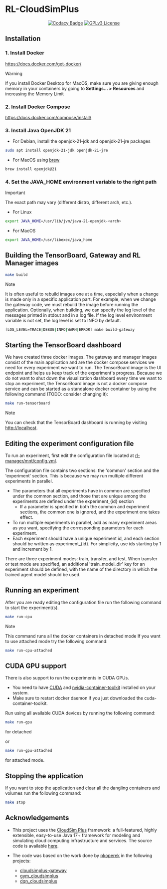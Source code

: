 # RL-CloudSimPlus

<div align="center">
<a href="https://app.codacy.com/gh/tgasla/rl-cloudsimplus/dashboard?utm_source=gh&utm_medium=referral&utm_content=&utm_campaign=Badge_grade"><img src="https://app.codacy.com/project/badge/Grade/e22788c9fc3c488598520c7fa35840cc" alt="Codacy Badge"></a>
<a href="https://github.com/tgasla/rl-cloudsimplus/blob/main/LICENSE"><img src="https://img.shields.io/github/license/tgasla/rl-cloudsimplus?" alt="GPLv3 License"></a>
</div>

## Installation


### 1. Install Docker

<https://docs.docker.com/get-docker/>

 > [!WARNING]
 > If you install Docker Desktop for MacOS, make sure you are giving enough memory in your containers by going to <b> Settings... > Resources </b> and increasing the Memory Limit

### 2. Install Docker Compose

<https://docs.docker.com/compose/install/>

### 3. Install Java OpenJDK 21

- For Debian, install the openjdk-21-jdk and openjdk-21-jre packages

```bash
sudo apt install openjdk-21-jdk openjdk-21-jre
```

- For MacOS using [brew](https://brew.sh/)

```bash
brew install openjdk@21
```

<!--
or you can also try Azul Zulu

`https://www.azul.com/downloads/?version=java-21-lts#zulu`

-->

### 4. Set the JAVA_HOME environment variable to the right path

> [!IMPORTANT]  
> The exact path may vary (different distro, different arch, etc.).

- For Linux

```bash
export JAVA_HOME=/usr/lib/jvm/java-21-openjdk-<arch>
```

- For MacOS

```bash
export JAVA_HOME=/usr/libexec/java_home
```

<!--
### 1.5 Select the correct Gradle version

Head to the `cloudsimplus_gateway` that contains the `gradlew` file and run wrapper

`cloudsimplus_gateway/gradlew wrapper --gradle-version 8.6 --distribution-type all`
-->

<!--
- For Zulu

    `export JAVA_HOME=/Library/Java/JavaVirtualMachines/zulu-21.jdk/Contents/Home`

- For OpenJDK downloaded using brew

  You can ask brew where OpenJDK Java was installed

  `brew info openjdk@21`

  and then add the given path to your shell profile
  
  `export JAVA_HOME=/opt/homebrew/opt/openjdk@21/libexec/openjdk.jdk/Contents/Home`
-->

<!--
### 1.5 Select the correct Gradle version

Head to the `cloudsimplus_gateway` that contains the `gradlew` file and run wrapper

`cloudsimplus_gateway/gradlew wrapper --gradle-version 8.6 --distribution-type all`
-->

## Building the TensorBoard, Gateway and RL Manager images

```bash
make build
```

> [!NOTE]  
> It is often useful to rebuild images one at a time, especially when a change is made only in a specific application part.
> For example, when we change the gateway code, we must rebuild the image before running the application.
> Optionally, when building, we can specify the log level of the messages printed in stdout and in a log file.
> If the log level environment variable is not set, the log level is set to INFO by default.

```bash
[LOG_LEVEL=TRACE|DEBUG|INFO|WARN|ERROR] make build-gateway
```

## Starting the TensorBoard dashboard

We have created three docker images. The gateway and manager images consist of the main application and are the docker compose services we need for every experiment we want to run.
The TensorBoard image is the UI endpoint and helps us keep track of the experiment's progress. Because we do not want to shut down the visualization dashboard every time we want to stop an experiment,
the TensorBoard image is not a docker compose service and can be started as a standalone docker container by using the following command (TODO: consider changing it):

```bash
make run-tensorboard
```

> [!NOTE]
> You can check that the TensorBoard dashboard is running by visiting [http://localhost](http://localhost).

## Editing the experiment configuration file

To run an experiment, first edit the configuration file located at [rl-manager/mnt/config.yml](https://github.com/tgasla/rl-cloudsimplus/blob/main/rl-manager/mnt/config.yml).

The configuration file contains two sections: the 'common' section and the 'experiment' section. This is because we may run multiple different experiments in parallel.
- The parameters that all experiments have in common are specified under the common section, and those that are unique among the experiments are defined under the experiment_{id} section
  - If a parameter is specified in both the common and experiment sections, the common one is ignored, and the experiment one takes effect.
- To run multiple experiments in parallel, add as many experiment areas as you want, specifying the corresponding parameters for each experiment.
- Each experiment should have a unique experiment id, and each section should be written as experiment_{id}. For simplicity, use ids starting by 1 and increment by 1.

There are three experiment modes: train, transfer, and test. When transfer or test mode are specified, an additional 'train_model_dir' key for an experiment should be defined, with the name of the directory in which the trained agent model should be used.

## Running an experiment

After you are ready editing the configuration file run the following command to start the experiment(s).

```bash
make run-cpu
```

> [!NOTE]
> This command runs all the docker containers in detached mode
> If you want to use attached mode try the following command:

```bash
make run-cpu-attached
```

## CUDA GPU support

There is also support to run the experiments in CUDA GPUs.
  - You need to have [CUDA](https://developer.nvidia.com/cuda-downloads) and [nvidia-container-toolkit](https://docs.nvidia.com/datacenter/cloud-native/container-toolkit/latest/install-guide.html) installed on your system.
  - Make sure to restart docker daemon if you just downloaded the cuda-container-toolkit.

Run using all available CUDA devices by running the following command:

```bash
make run-gpu
```
for detached

or

```bash
make run-gpu-attached
```

for attached mode.

<!--
- The `--build` flag also builds the manager image
- The `-d` flag runs the app in detached mode (runs in the background)

If, after running the app, you want to start a second manager (to run a second experiment simultaneously), you need to run:

```bash
docker compose run [--build] [-d | --detach] manager
```
-->

## Stopping the application

If you want to stop the application and clear all the dangling containers and volumes run the following command:

```bash
make stop
```

<!--
If you also want to clear docker unused data, use the following command:

```bash
docker system prune [-f | --force]
```
-->

## Acknowledgements

- This project uses the [CloudSim Plus](http://cloudsimplus.org/) framework: a full-featured, highly extensible, easy-to-use Java 17+ framework for modeling and simulating cloud computing infrastructure and services. The source code is available [here](https://github.com/manoelcampos/cloudsim-plus).

- The code was based on the work done by [pkoperek](https://github.com/pkoperek) in the following projects:
  - [cloudsimplus-gateway](https://github.com/pkoperek/cloudsimplus-gateway)
  - [gym_cloudsimplus](https://github.com/pkoperek/gym_cloudsimplus)
  - [dqn_cloudsimplus](https://github.com/pkoperek/dqn_cloudsimplus)

